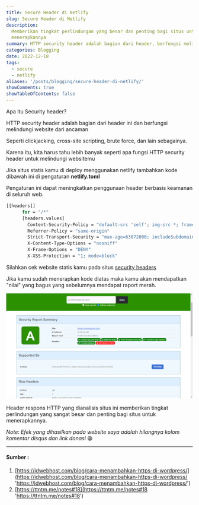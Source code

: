 ```yaml
---
title: Secure Header di Netlify
slug: Secure Header di Netlify
description:
  Memberikan tingkat perlindungan yang besar dan penting bagi situs untuk
  menerapkannya
summary: HTTP security header adalah bagian dari header, berfungsi melindungi website dari resiko seperti clickjacking, cross-site scripting, brute force, dan sebagainya. Apa itu Security header?
categories: Blogging
date: 2022-12-18
tags:
  - secure
  - netlify
aliases: '/posts/blogging/secure-header-di-netlify/'
showComments: true
showTableOfContents: false
---
```


Apa itu Security header?

HTTP security header adalah bagian dari header ini dan berfungsi melindungi website dari ancaman

Seperti clickjacking, cross-site scripting, brute force, dan lain sebagainya.

Karena itu, kita harus tahu lebih banyak seperti apa fungsi HTTP security header untuk melindungi websitemu

Jika situs statis kamu di deploy menggunakan netlify tambahkan kode dibawah ini di pengaturan **netlify.toml**

Pengaturan ini dapat meningkatkan penggunaan header berbasis keamanan di seluruh web.

```bash
[[headers]]
      for = "/*"
      [headers.values]
        Content-Security-Policy = "default-src 'self'; img-src *; frame-ancestors 'none'"
        Referrer-Policy = "same-origin"
        Strict-Transport-Security = "max-age=63072000; includeSubdomains; preload"
        X-Content-Type-Options = "nosniff"
        X-Frame-Options = "DENY"
        X-XSS-Protection = "1; mode=block"
```

Silahkan cek website statis kamu pada situs [security headers](https://securityheaders.com/)

Jika kamu sudah menerapkan kode diatas maka kamu akan mendapatkan "nilai" yang bagus yang sebelumnya mendapat raport merah.

![](./pengecekan-http-header-a.png)

Header respons HTTP yang dianalisis situs ini memberikan tingkat perlindungan yang sangat besar dan penting bagi situs untuk menerapkannya.

_Note: Efek yang dihasilkan pada website saya adalah hilangnya kolom komentar disqus dan link donasi_ 😁

---

#### Sumber :

1. [https://idwebhost.com/blog/cara-menambahkan-https-di-wordpress/](https://idwebhost.com/blog/cara-menambahkan-https-di-wordpress/ 'https://idwebhost.com/blog/cara-menambahkan-https-di-wordpress/')
2. [https://ttntm.me/notes#18](https://ttntm.me/notes#18 'https://ttntm.me/notes#18')
